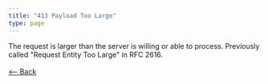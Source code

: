 ```yaml
---
title: "413 Payload Too Large"
type: page
---
```

The request is larger than the server is willing or able to process. Previously called "Request Entity Too Large" in RFC 2616.<br /><br />[<-- Back](../../)